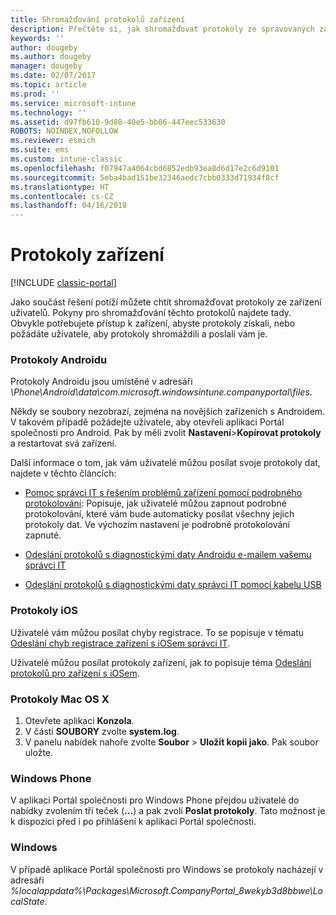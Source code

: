 ```yaml
---
title: Shromažďování protokolů zařízení
description: Přečtěte si, jak shromažďovat protokoly ze spravovaných zařízení.
keywords: ''
author: dougeby
ms.author: dougeby
manager: dougeby
ms.date: 02/07/2017
ms.topic: article
ms.prod: ''
ms.service: microsoft-intune
ms.technology: ''
ms.assetid: d97fb610-9d88-40e5-bb06-447eec533630
ROBOTS: NOINDEX,NOFOLLOW
ms.reviewer: esmich
ms.suite: ems
ms.custom: intune-classic
ms.openlocfilehash: f07947a4064cbd6852edb93ea8d6d17e2c6d9101
ms.sourcegitcommit: 5eba4bad151be32346aedc7cbb0333d71934f8cf
ms.translationtype: HT
ms.contentlocale: cs-CZ
ms.lasthandoff: 04/16/2018
---
```

# <a name="device-logs"></a>Protokoly zařízení

[!INCLUDE [classic-portal](../includes/classic-portal.md)]

Jako součást řešení potíží můžete chtít shromažďovat protokoly ze zařízení uživatelů. Pokyny pro shromažďování těchto protokolů najdete tady. Obvykle potřebujete přístup k zařízení, abyste protokoly získali, nebo požádáte uživatele, aby protokoly shromáždili a poslali vám je.

### <a name="android-logs"></a>Protokoly Androidu
Protokoly Androidu jsou umístěné v adresáři *<Android Device>\Phone\Android\data\com.microsoft.windowsintune.companyportal\files*.

Někdy se soubory nezobrazí, zejména na novějších zařízeních s Androidem. V takovém případě požádejte uživatele, aby otevřeli aplikaci Portál společnosti pro Android. Pak by měli zvolit **Nastavení**>**Kopírovat protokoly** a restartovat svá zařízení.

Další informace o tom, jak vám uživatelé můžou posílat svoje protokoly dat, najdete v těchto článcích:

- [Pomoc správci IT s řešením problémů zařízení pomocí podrobného protokolování](/intune-user-help/use-verbose-logging-to-help-your-it-administrator-fix-device-issues-android): Popisuje, jak uživatelé můžou zapnout podrobné protokolování, které vám bude automaticky posílat všechny jejich protokoly dat. Ve výchozím nastavení je podrobné protokolování zapnuté.

- [Odeslání protokolů s diagnostickými daty Androidu e-mailem vašemu správci IT](/intune-user-help/send-logs-to-your-it-admin-by-email-android)

- [Odeslání protokolů s diagnostickými daty správci IT pomocí kabelu USB](/intune-user-help/send-diagnostic-data-logs-to-your-it-administrator-using-a-usb-cable-android)

### <a name="ios-logs"></a>Protokoly iOS

Uživatelé vám můžou posílat chyby registrace. To se popisuje v tématu [Odeslání chyb registrace zařízení s iOSem správci IT](/intune-user-help/send-errors-to-your-it-admin-ios).

Uživatelé můžou posílat protokoly zařízení, jak to popisuje téma [Odeslání protokolů pro zařízení s iOSem](/intune-user-help/send-logs-to-microsoft-ios).

### <a name="mac-os-x-logs"></a>Protokoly Mac OS X

1. Otevřete aplikaci **Konzola**.
2. V části **SOUBORY** zvolte **system.log**.
3. V panelu nabídek nahoře zvolte **Soubor** > **Uložit kopii jako**. Pak soubor uložte.

### <a name="windows-phone"></a>Windows Phone

V aplikaci Portál společnosti pro Windows Phone přejdou uživatelé do nabídky zvolením tří teček (**...**) a pak zvolí **Poslat protokoly**. Tato možnost je k dispozici před i po přihlášení k aplikaci Portál společnosti.

### <a name="windows"></a>Windows

V případě aplikace Portál společnosti pro Windows se protokoly nacházejí v adresáři *%localappdata%\Packages\Microsoft.CompanyPortal_8wekyb3d8bbwe\LocalState*.
